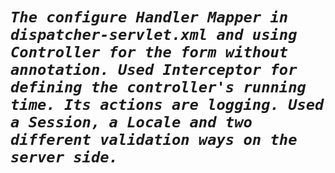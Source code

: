 # **_`The configure Handler Mapper in dispatcher-servlet.xml and using Controller for the form without annotation. Used Interceptor for defining the controller's running time. Its actions are logging. Used a Session, a Locale and two different validation ways on the server side.`_**
